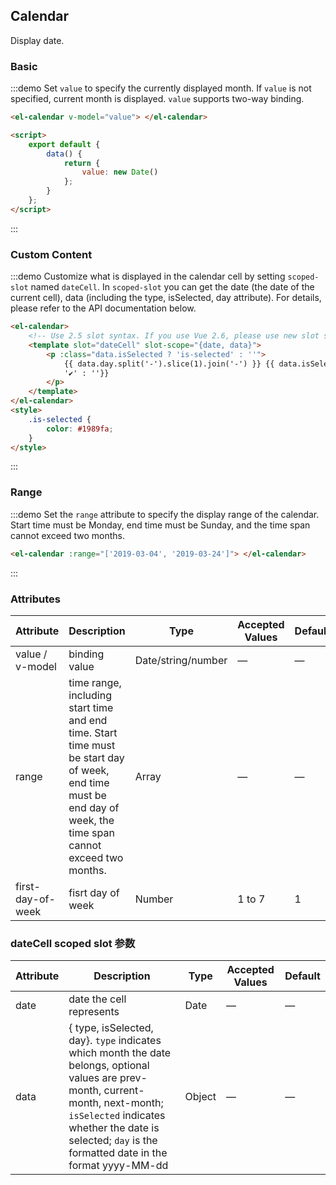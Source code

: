 ## Calendar

Display date.

### Basic

:::demo Set `value` to specify the currently displayed month. If `value` is not specified, current month is displayed. `value` supports two-way binding.

```html
<el-calendar v-model="value"> </el-calendar>

<script>
	export default {
		data() {
			return {
				value: new Date()
			};
		}
	};
</script>
```

:::

### Custom Content

:::demo Customize what is displayed in the calendar cell by setting `scoped-slot` named `dateCell`. In `scoped-slot` you can get the date (the date of the current cell), data (including the type, isSelected, day attribute). For details, please refer to the API documentation below.

```html
<el-calendar>
	<!-- Use 2.5 slot syntax. If you use Vue 2.6, please use new slot syntax-->
	<template slot="dateCell" slot-scope="{date, data}">
		<p :class="data.isSelected ? 'is-selected' : ''">
			{{ data.day.split('-').slice(1).join('-') }} {{ data.isSelected ?
			'✔️' : ''}}
		</p>
	</template>
</el-calendar>
<style>
	.is-selected {
		color: #1989fa;
	}
</style>
```

:::

### Range

:::demo Set the `range` attribute to specify the display range of the calendar. Start time must be Monday, end time must be Sunday, and the time span cannot exceed two months.

```html
<el-calendar :range="['2019-03-04', '2019-03-24']"> </el-calendar>
```

:::

### Attributes

| Attribute         | Description                                                                                                                                                    | Type               | Accepted Values | Default |
| ----------------- | -------------------------------------------------------------------------------------------------------------------------------------------------------------- | ------------------ | --------------- | ------- |
| value / v-model   | binding value                                                                                                                                                  | Date/string/number | —               | —       |
| range             | time range, including start time and end time. Start time must be start day of week, end time must be end day of week, the time span cannot exceed two months. | Array              | —               | —       |
| first-day-of-week | fisrt day of week                                                                                                                                              | Number             | 1 to 7          | 1       |

### dateCell scoped slot 参数

| Attribute | Description                                                                                                                                                                                                                                   | Type   | Accepted Values | Default |
| --------- | --------------------------------------------------------------------------------------------------------------------------------------------------------------------------------------------------------------------------------------------- | ------ | --------------- | ------- |
| date      | date the cell represents                                                                                                                                                                                                                      | Date   | —               | —       |
| data      | { type, isSelected, day}. `type` indicates which month the date belongs, optional values are prev-month, current-month, next-month; `isSelected` indicates whether the date is selected; `day` is the formatted date in the format yyyy-MM-dd | Object | —               | —       |
